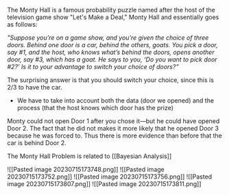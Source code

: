 The Monty Hall is a famous probability puzzle named after the host of the television game show "Let's Make a Deal," Monty Hall and essentially goes as follows:

*"Suppose you’re on a game show, and you’re given the choice of three doors. Behind one door is a car, behind the others, goats. You pick a door, say #1, and the host, who knows what’s behind the doors, opens another door, say #3, which has a goat. He says to you, ‘Do you want to pick door #2?’ Is it to your advantage to switch your choice of doors?"*

The surprising answer is that you should switch your choice, since this is 2/3 to have the car.
- We have to take into account both the data (door we opened) and the process (that the host knows which door has the prize)

Monty could not open Door 1 after you chose it—but he could have opened Door 2. The fact that he did not makes it more likely that he opened Door 3 because he was forced to. Thus there is more evidence than before that the car is behind Door 2.

The Monty Hall Problem is related to [[Bayesian Analysis]]


![[Pasted image 20230715173748.png]]
![[Pasted image 20230715173752.png]]
![[Pasted image 20230715173756.png]]
![[Pasted image 20230715173807.png]]
![[Pasted image 20230715173811.png]]
